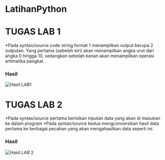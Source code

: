 # LatihanPython
# TUGAS LAB 1

*Pada syntax/source code string format 1 menampilkan output berupa 2 outputan. Yang pertama (sebelah kiri) akan menampilkan angka urut dari angka 0 hingga 10, sedangkan sebelah kanan akan menampilkan operasi artimatika pangkat.

### Hasil


![Hasil LAB1](https://user-images.githubusercontent.com/72789338/97857908-fa4e4000-1d30-11eb-99e9-f4a1ab7fdbf8.png)


# TUGAS LAB 2
*Pada syntax/source pertama berisikan inputan data yang akan di masukan ke dalam program
*Pada syntax/source kedua mengconversikan hasil data pertama ke berbagai pecahan yang akan mengahasilkan data seperti ini.

### Hasil


![Hasil LAB 2](https://user-images.githubusercontent.com/72789338/97874053-07782880-1d4b-11eb-88cf-82f84b421dcc.png)
